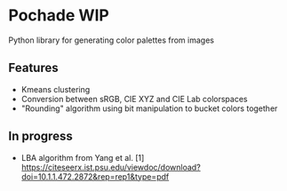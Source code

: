 # Pochade WIP
Python library for generating color palettes from images

## Features
- Kmeans clustering
- Conversion between sRGB, CIE XYZ and CIE Lab colorspaces 
- "Rounding" algorithm using bit manipulation to bucket colors together

## In progress
- LBA algorithm from Yang et al. [1] <https://citeseerx.ist.psu.edu/viewdoc/download?doi=10.1.1.472.2872&rep=rep1&type=pdf>
